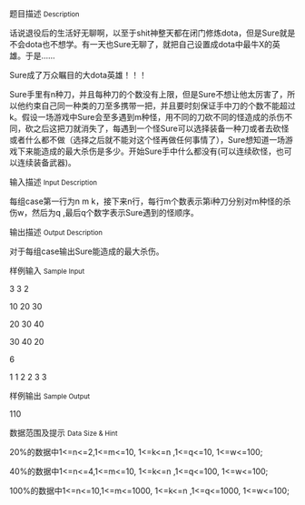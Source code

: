 <div class="panel panel-default">
<div class="area-title">
<span>
题目描述
<small>Description</small>
</span></div>
<div class="panel-body">

<p>话说退役后的生活好无聊啊，以至于shit神整天都在闭门修炼dota，但是Sure就是不会dota也不想学。有一天也Sure无聊了，就把自己设置成dota中最牛X的英雄。于是……</p>
<p>Sure成了万众瞩目的大dota英雄！！！</p>
<p>Sure手里有n种刀，并且每种刀的个数没有上限，但是Sure不想让他太厉害了，所以他约束自己同一种类的刀至多携带一把，并且要时刻保证手中刀的个数不能超过k。假设一场游戏中Sure会至多遇到m种怪，用不同的刀砍不同的怪造成的杀伤不同，砍之后这把刀就消失了，每遇到一个怪Sure可以选择装备一种刀或者去砍怪或者什么都不做（选择之后就不能对这个怪再做任何事情了），Sure想知道一场游戏下来能造成的最大杀伤是多少。开始Sure手中什么都没有(可以连续砍怪，也可以连续装备武器)。</p>

</div>
</div>

<div class="panel panel-default">
<div class="area-title">
<span>
输入描述
<small>Input Description</small>
</span></div>
<div class="panel-body">
<p>每组case第一行为n m k，接下来n行，每行m个数表示第i种刀分别对m种怪的杀伤w，然后为q ,最后q个数字表示Sure遇到的怪顺序。</p>

</div>
</div>
<div  class="panel panel-default">
<div class="area-title">
<span>
输出描述
<small>Output Description</small>
</span></div>
<div class="panel-body">

<p>对于每组case输出Sure能造成的最大杀伤。</p>

</div>
</div>


<div class="panel panel-default">
<div class="area-title">
<span>
样例输入
<small>Sample Input</small>
</span></div>
<div class="panel-body">
<p>3 3 2</p>
<p>10 20 30</p>
<p>20 30 40</p>
<p>30 40 20</p>
<p>6</p>
<p>1 1 2 2 3 3</p>

</div>
</div>

<div class="panel panel-default">
<div class="area-title">
<span>
样例输出
<small>Sample Output</small>
</span></div>
<div class="panel-body">
<p>110</p>

</div>
</div>

<div class="panel panel-default">
<div class="area-title">
<span>
数据范围及提示
<small>Data Size & Hint</small>
</span></div>
<div class="panel-body">
<p>20%的数据中1&lt;=n&lt;=2,1&lt;=m&lt;=10, 1&lt;=k&lt;=n ,1&lt;=q&lt;=10, 1&lt;=w&lt;=100;</p>
<p>40%的数据中1&lt;=n&lt;=4,1&lt;=m&lt;=10, 1&lt;=k&lt;=n ,1&lt;=q&lt;=100, 1&lt;=w&lt;=100;</p>
<p>100%的数据中1&lt;=n&lt;=10,1&lt;=m&lt;=1000, 1&lt;=k&lt;=n ,1&lt;=q&lt;=1000, 1&lt;=w&lt;=100;</p>
</div>
</div>